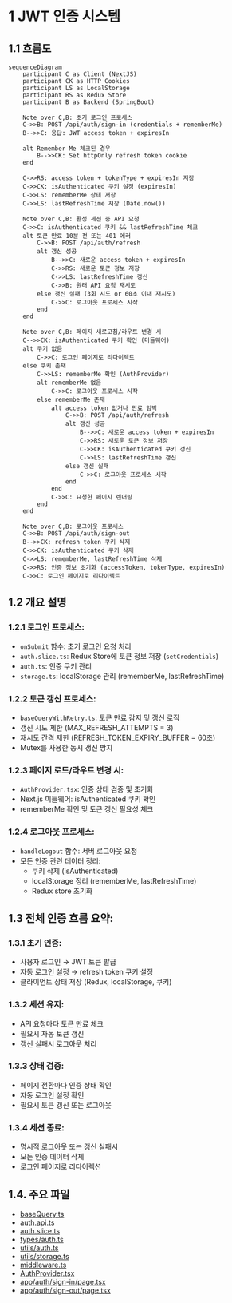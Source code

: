 # 1 JWT 인증 시스템

## 1.1 흐름도

```mermaid
sequenceDiagram
    participant C as Client (NextJS)
    participant CK as HTTP Cookies
    participant LS as LocalStorage
    participant RS as Redux Store
    participant B as Backend (SpringBoot)
    
    Note over C,B: 초기 로그인 프로세스
    C->>B: POST /api/auth/sign-in (credentials + rememberMe)
    B-->>C: 응답: JWT access token + expiresIn
    
    alt Remember Me 체크된 경우
        B-->>CK: Set httpOnly refresh token cookie
    end
    
    C->>RS: access token + tokenType + expiresIn 저장
    C->>CK: isAuthenticated 쿠키 설정 (expiresIn)
    C->>LS: rememberMe 상태 저장
    C->>LS: lastRefreshTime 저장 (Date.now())
    
    Note over C,B: 활성 세션 중 API 요청
    C->>C: isAuthenticated 쿠키 && lastRefreshTime 체크
    alt 토큰 만료 10분 전 또는 401 에러
        C->>B: POST /api/auth/refresh
        alt 갱신 성공
            B-->>C: 새로운 access token + expiresIn
            C->>RS: 새로운 토큰 정보 저장
            C->>LS: lastRefreshTime 갱신
            C->>B: 원래 API 요청 재시도
        else 갱신 실패 (3회 시도 or 60초 이내 재시도)
            C->>C: 로그아웃 프로세스 시작
        end
    end
    
    Note over C,B: 페이지 새로고침/라우트 변경 시
    C-->>CK: isAuthenticated 쿠키 확인 (미들웨어)
    alt 쿠키 없음
        C->>C: 로그인 페이지로 리다이렉트
    else 쿠키 존재
        C->>LS: rememberMe 확인 (AuthProvider)
        alt rememberMe 없음
            C->>C: 로그아웃 프로세스 시작
        else rememberMe 존재
            alt access token 없거나 만료 임박
                C->>B: POST /api/auth/refresh
                alt 갱신 성공
                    B-->>C: 새로운 access token + expiresIn
                    C->>RS: 새로운 토큰 정보 저장
                    C->>CK: isAuthenticated 쿠키 갱신
                    C->>LS: lastRefreshTime 갱신
                else 갱신 실패
                    C->>C: 로그아웃 프로세스 시작
                end
            end
            C->>C: 요청한 페이지 렌더링
        end
    end
    
    Note over C,B: 로그아웃 프로세스
    C->>B: POST /api/auth/sign-out
    B-->>CK: refresh token 쿠키 삭제
    C->>CK: isAuthenticated 쿠키 삭제
    C->>LS: rememberMe, lastRefreshTime 삭제
    C->>RS: 인증 정보 초기화 (accessToken, tokenType, expiresIn)
    C->>C: 로그인 페이지로 리다이렉트
```

## 1.2 개요 설명

### 1.2.1 로그인 프로세스:

- `onSubmit` 함수: 초기 로그인 요청 처리
- `auth.slice.ts`: Redux Store에 토큰 정보 저장 (`setCredentials`)
- `auth.ts`: 인증 쿠키 관리
- `storage.ts`: localStorage 관리 (rememberMe, lastRefreshTime)

### 1.2.2 토큰 갱신 프로세스:

- `baseQueryWithRetry.ts`: 토큰 만료 감지 및 갱신 로직
- 갱신 시도 제한 (MAX_REFRESH_ATTEMPTS = 3)
- 재시도 간격 제한 (REFRESH_TOKEN_EXPIRY_BUFFER = 60초)
- Mutex를 사용한 동시 갱신 방지

### 1.2.3 페이지 로드/라우트 변경 시:

- `AuthProvider.tsx`: 인증 상태 검증 및 초기화
- Next.js 미들웨어: isAuthenticated 쿠키 확인
- rememberMe 확인 및 토큰 갱신 필요성 체크

### 1.2.4 로그아웃 프로세스:

- `handleLogout` 함수: 서버 로그아웃 요청
- 모든 인증 관련 데이터 정리:
    - 쿠키 삭제 (isAuthenticated)
    - localStorage 정리 (rememberMe, lastRefreshTime)
    - Redux store 초기화

## 1.3 전체 인증 흐름 요약:

### 1.3.1 초기 인증:

- 사용자 로그인 → JWT 토큰 발급
- 자동 로그인 설정 → refresh token 쿠키 설정
- 클라이언트 상태 저장 (Redux, localStorage, 쿠키)

### 1.3.2 세션 유지:

- API 요청마다 토큰 만료 체크
- 필요시 자동 토큰 갱신
- 갱신 실패시 로그아웃 처리

### 1.3.3 상태 검증:

- 페이지 전환마다 인증 상태 확인
- 자동 로그인 설정 확인
- 필요시 토큰 갱신 또는 로그아웃

### 1.3.4 세션 종료:

- 명시적 로그아웃 또는 갱신 실패시
- 모든 인증 데이터 삭제
- 로그인 페이지로 리다이렉션

## 1.4. 주요 파일

* [baseQuery.ts](/src/store/baseQuery.ts)
* [auth.api.ts](/src/store/auth/api.ts)
* [auth.slice.ts](/src/store/auth/slice.ts)
* [types/auth.ts](/src/types/auth.ts)
* [utils/auth.ts](/src/utils/auth.ts)
* [utils/storage.ts](/src/utils/storage.ts)
* [middleware.ts](/src/middleware.ts)
* [AuthProvider.tsx](/src/providers/auth/AuthProvider.tsx)
* [app/auth/sign-in/page.tsx](/src/app/auth/sign-in/page.tsx)
* [app/auth/sign-out/page.tsx](/src/app/auth/sign-out/page.tsx)